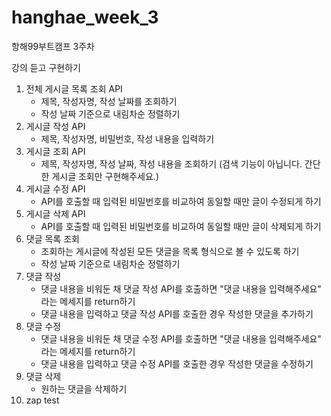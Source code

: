# hanghae_week_3
항해99부트캠프 3주차

강의 듣고 구현하기

1. 전체 게시글 목록 조회 API
    - 제목, 작성자명, 작성 날짜를 조회하기
    - 작성 날짜 기준으로 내림차순 정렬하기
2. 게시글 작성 API
    - 제목, 작성자명, 비밀번호, 작성 내용을 입력하기
3. 게시글 조회 API
    - 제목, 작성자명, 작성 날짜, 작성 내용을 조회하기 
    (검색 기능이 아닙니다. 간단한 게시글 조회만 구현해주세요.)
4. 게시글 수정 API
    - API를 호출할 때 입력된 비밀번호를 비교하여 동일할 때만 글이 수정되게 하기
5. 게시글 삭제 API
    - API를 호출할 때 입력된 비밀번호를 비교하여 동일할 때만 글이 삭제되게 하기
6. 댓글 목록 조회
    - 조회하는 게시글에 작성된 모든 댓글을 목록 형식으로 볼 수 있도록 하기
    - 작성 날짜 기준으로 내림차순 정렬하기
7. 댓글 작성
    - 댓글 내용을 비워둔 채 댓글 작성 API를 호출하면 "댓글 내용을 입력해주세요" 라는 메세지를 return하기
    - 댓글 내용을 입력하고 댓글 작성 API를 호출한 경우 작성한 댓글을 추가하기
8. 댓글 수정
    - 댓글 내용을 비워둔 채 댓글 수정 API를 호출하면 "댓글 내용을 입력해주세요" 라는 메세지를 return하기
    - 댓글 내용을 입력하고 댓글 수정 API를 호출한 경우 작성한 댓글을 수정하기
9. 댓글 삭제
    - 원하는 댓글을 삭제하기
10. zap test
